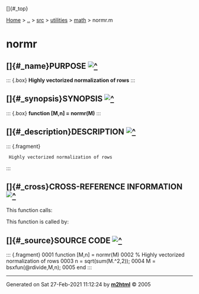 []{#_top}

<div>

[Home](../../../../index.html) \> [..](#) \> [src](#) \> [utilities](#)
\> [math](index.html) \> normr.m

</div>

# normr

## []{#_name}PURPOSE [![\^](../../../../up.png)](#_top)

::: {.box}
**Highly vectorized normalization of rows**
:::

## []{#_synopsis}SYNOPSIS [![\^](../../../../up.png)](#_top)

::: {.box}
**function \[M,n\] = normr(M)**
:::

## []{#_description}DESCRIPTION [![\^](../../../../up.png)](#_top)

::: {.fragment}
``` {.comment}
 Highly vectorized normalization of rows
```
:::

## []{#_cross}CROSS-REFERENCE INFORMATION [![\^](../../../../up.png)](#_top)

This function calls:

This function is called by:

## []{#_source}SOURCE CODE [![\^](../../../../up.png)](#_top)

::: {.fragment}
    0001 function [M,n] = normr(M)
    0002     % Highly vectorized normalization of rows
    0003     n = sqrt(sum(M.^2,2));
    0004     M = bsxfun(@rdivide,M,n);
    0005 end
:::

------------------------------------------------------------------------

Generated on Sat 27-Feb-2021 11:12:24 by
**[m2html](http://www.artefact.tk/software/matlab/m2html/ "Matlab Documentation in HTML")**
© 2005
